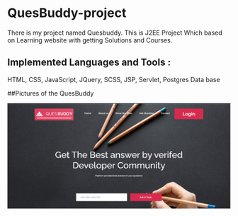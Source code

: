 # QuesBuddy-project
There is my project named Quesbuddy. This is J2EE Project Which based on Learning website with getting Solutions and Courses.

## Implemented Languages and Tools : 
HTML, CSS, JavaScript, JQuery, SCSS, JSP, Servlet, Postgres Data base 

##Pictures of the QuesBuddy

![1. Home page](https://github.com/VRaj361/QuesBuddy-project/blob/main/Images%20QuesBuddy-Project/home1.png)


<!-- ![This is animationimage](https://github.com/VRaj361/QuesBuddy-project/blob/main/Images%20QuesBuddy-Project/animatedpage.png) -->
